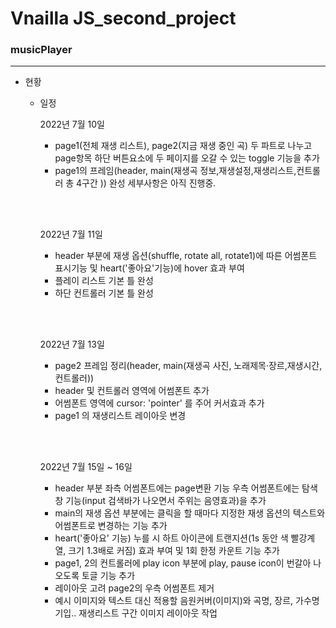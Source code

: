 <h1>Vnailla JS_second_project</h1>

<h3>musicPlayer</h3>

----------------------------------------------

* 현황

  * 일정

    2022년 7월 10일<br>

    * page1(전체 재생 리스트), page2(지금 재생 중인 곡) 두 파트로 나누고 page항목 하단 버튼요소에 두 페이지를 오갈 수 있는 toggle 기능을 추가
    * page1의 프레임(header, main(재생곡 정보,재생설정,재생리스트,컨트롤러 총 4구간 )) 완성 세부사항은 아직 진행중.

    <br><br>

    2022년 7월 11일 <br>

    * header 부분에 재생 옵션(shuffle, rotate all, rotate1)에 따른 어썸폰트 표시기능 및 heart('좋아요'기능)에 hover 효과 부여
    * 플레이 리스트 기본 틀 완성 
    * 하단 컨트롤러 기본 틀 완성 

    <br><br>

    2022년 7월 13일<br>

    * page2 프레임 정리(header, main(재생곡 사진, 노래제목·장르,재생시간,컨트롤러))
    * header 및 컨트롤러 영역에 어썸폰트 추가 
    * 어썸폰트 영역에 cursor: 'pointer' 를 주어 커서효과 추가 
    * page1 의 재생리스트 레이아웃 변경
  
    <br><br>
  
    2022년 7월 15일 ~ 16일 <br>
  
    * header 부분 좌측 어썸폰트에는 page변환 기능 우측 어썸폰트에는 탐색창 기능(input 검색바가 나오면서 주위는 음영효과)을 추가 
    * main의 재생 옵션 부분에는 클릭을 할 때마다 지정한 재생 옵션의 텍스트와 어썸폰트로 변경하는 기능 추가
    * heart('좋아요' 기능) 누를 시 하트 아이콘에 트랜지션(1s 동안 색 빨강계열, 크기 1.3배로 커짐) 효과 부여 및 1회 한정 카운트 기능 추가
    * page1, 2의 컨트롤러에 play icon 부분에 play, pause icon이 번갈아 나오도록 토글 기능 추가
    * 레이아웃 고려 page2의 우측 어썸폰트 제거
    * 예시 이미지와 텍스트 대신 적용할 음원커버(이미지)와 곡명, 장르, 가수명 기입.. 재생리스트 구간 이미지 레이아웃 작업
  
     <br> <br>


